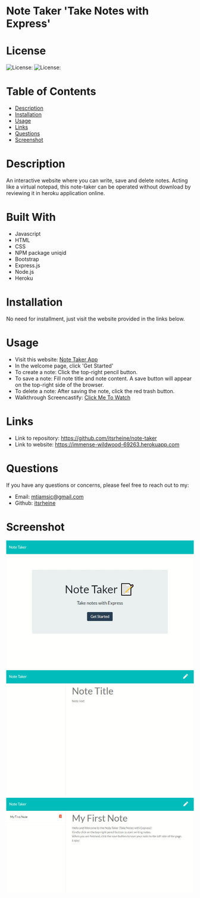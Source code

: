# Note Taker 'Take Notes with Express'

# License
  
![License: ](https://img.shields.io/badge/javascript-65-0298c3.svg)
![License: ](https://img.shields.io/badge/languages-3-0298c3.svg)  

# Table of Contents

- [Description](#description)
- [Installation](#installation)
- [Usage](#usage)
- [Links](#links)
- [Questions](#questions)
- [Screenshot](#screenshot)

# Description
An interactive website where you can write, save and delete notes.  Acting like a virtual notepad, this note-taker can be operated without download by reviewing it in heroku application online. 

# Built With
- Javascript
- HTML
- CSS
- NPM package uniqid
- Bootstrap
- Express.js
- Node.js 
- Heroku

# Installation
No need for installment, just visit the website provided in the links below.

# Usage 
- Visit this website: <a href="https://immense-wildwood-69263.herokuapp.com/">Note Taker App</a>
- In the welcome page, click 'Get Started'
- To create a note: Click the top-right pencil button.
- To save a note: Fill note title and note content.  A save button will appear on the top-right side of the browser.
- To delete a note: After saving the note, click the red trash button.
- Walkthrough Screencastify: <a href="https://youtu.be/okJShB2LpUQ">Click Me To Watch</a>

# Links
- Link to repository: https://github.com/itsrheine/note-taker
- Link to website: https://immense-wildwood-69263.herokuapp.com

# Questions
If you have any questions or concerns, please feel free to reach out to my:
- Email: [mtiamsic@gmail.com](mtiamsic@gmail.com)
- Github: [itsrheine](https://github.com/itsrheine)

# Screenshot
![Screenshot](public/assets/images/ss0.JPG)
![Screenshot](public/assets/images/ss1.JPG)
![Screenshot](public/assets/images/ss2.JPG)


  
